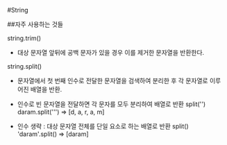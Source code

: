 #String


##자주 사용하는 것들

string.trim()
 - 대상 문자열 앞뒤에 공백 문자가 있을 경우 이를 제거한 문자열을 반환한다.


string.split()
 - 문자열에서 첫 번째 인수로 전달한 문자열을 검색하여 분리한 후 각 문자열로 이루어진 배열을 반환.

 - 인수로 빈 문자열을 전달하면 각 문자를 모두 분리하여 배열로 반환 split('')     
   daram.split(''')   => [d, a, r, a, m]

 - 인수 생략 : 대상 문자열 전체를 단일 요소로 하는 배열로 반환 split()          
   'daram'.split()  => [daram]


